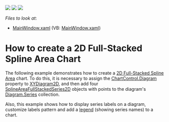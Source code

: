 <!-- default badges list -->
![](https://img.shields.io/endpoint?url=https://codecentral.devexpress.com/api/v1/VersionRange/128569024/22.2.2%2B)
[![](https://img.shields.io/badge/Open_in_DevExpress_Support_Center-FF7200?style=flat-square&logo=DevExpress&logoColor=white)](https://supportcenter.devexpress.com/ticket/details/T172018)
[![](https://img.shields.io/badge/📖_How_to_use_DevExpress_Examples-e9f6fc?style=flat-square)](https://docs.devexpress.com/GeneralInformation/403183)
<!-- default badges end -->
<!-- default file list -->
*Files to look at*:

* [MainWindow.xaml](./CS/FullStackedSplineAreaChart/MainWindow.xaml) (VB: [MainWindow.xaml](./VB/FullStackedSplineAreaChart/MainWindow.xaml))
<!-- default file list end -->
# How to create a 2D Full-Stacked Spline Area Chart

The following example demonstrates how to create a [2D Full-Stacked Spline Area](https://docs.devexpress.com/WPF/17678/controls-and-libraries/charts-suite/chart-control/fundamentals/series-fundamentals/2d-series-types/area-series/full-stacked-spline-area?p=netframework) chart. To do this, it is necessary to assign the [ChartControl.Diagram](https://docs.devexpress.com/WPF/DevExpress.Xpf.Charts.ChartControl.Diagram?p=netframework) property to [XYDiagram2D](https://docs.devexpress.com/WPF/DevExpress.Xpf.Charts.XYDiagram2D?p=netframework), and then add four [SplineAreaFullStackedSeries2D](https://docs.devexpress.com/WPF/DevExpress.Xpf.Charts.SplineAreaFullStackedSeries2D?p=netframework) objects with points to the diagram's [Diagram.Series](https://docs.devexpress.com/WPF/DevExpress.Xpf.Charts.Diagram.Series?p=netframework) collection.

Also, this example shows how to display series labels on a diagram, customize labels pattern and add a [legend](https://docs.devexpress.com/WPF/6343/controls-and-libraries/charts-suite/chart-control/chart-elements/legends?p=netframework) (showing series names) to a chart.
